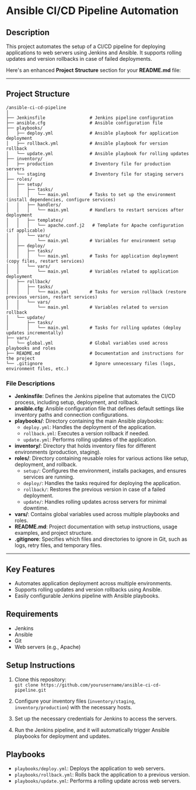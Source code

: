 # Ansible CI/CD Pipeline Automation

## Description
This project automates the setup of a CI/CD pipeline for deploying applications to web servers using Jenkins and Ansible. It supports rolling updates and version rollbacks in case of failed deployments.

Here's an enhanced **Project Structure** section for your **README.md** file:

---

## Project Structure

```plaintext
/ansible-ci-cd-pipeline
│
├── Jenkinsfile                 # Jenkins pipeline configuration
├── ansible.cfg                 # Ansible configuration file
├── playbooks/
│   ├── deploy.yml              # Ansible playbook for application deployment
│   ├── rollback.yml            # Ansible playbook for version rollback
│   └── update.yml              # Ansible playbook for rolling updates
├── inventory/
│   ├── production              # Inventory file for production servers
│   └── staging                 # Inventory file for staging servers
├── roles/
│   ├── setup/
│   │   ├── tasks/
│   │   │   └── main.yml        # Tasks to set up the environment (install dependencies, configure services)
│   │   ├── handlers/
│   │   │   └── main.yml        # Handlers to restart services after deployment
│   │   ├── templates/
│   │   │   └── apache.conf.j2   # Template for Apache configuration (if applicable)
│   │   └── vars/
│   │       └── main.yml        # Variables for environment setup
│   ├── deploy/
│   │   ├── tasks/
│   │   │   └── main.yml        # Tasks for application deployment (copy files, restart services)
│   │   └── vars/
│   │       └── main.yml        # Variables related to application deployment
│   ├── rollback/
│   │   ├── tasks/
│   │   │   └── main.yml        # Tasks for version rollback (restore previous version, restart services)
│   │   └── vars/
│   │       └── main.yml        # Variables related to version rollback
│   └── update/
│       ├── tasks/
│       │   └── main.yml        # Tasks for rolling updates (deploy updates incrementally)
├── vars/
│   └── global.yml              # Global variables used across playbooks and roles
├── README.md                   # Documentation and instructions for the project
└── .gitignore                  # Ignore unnecessary files (logs, environment files, etc.)
```

### **File Descriptions**

- **Jenkinsfile**: Defines the Jenkins pipeline that automates the CI/CD process, including setup, deployment, and rollback.
- **ansible.cfg**: Ansible configuration file that defines default settings like inventory paths and connection configurations.
- **playbooks/**: Directory containing the main Ansible playbooks:
  - `deploy.yml`: Handles the deployment of the application.
  - `rollback.yml`: Executes a version rollback if needed.
  - `update.yml`: Performs rolling updates of the application.
- **inventory/**: Directory that holds inventory files for different environments (production, staging).
- **roles/**: Directory containing reusable roles for various actions like setup, deployment, and rollback.
  - `setup/`: Configures the environment, installs packages, and ensures services are running.
  - `deploy/`: Handles the tasks required for deploying the application.
  - `rollback/`: Restores the previous version in case of a failed deployment.
  - `update/`: Handles rolling updates across servers for minimal downtime.
- **vars/**: Contains global variables used across multiple playbooks and roles.
- **README.md**: Project documentation with setup instructions, usage examples, and project structure.
- **.gitignore**: Specifies which files and directories to ignore in Git, such as logs, retry files, and temporary files.

---
## Key Features
- Automates application deployment across multiple environments.
- Supports rolling updates and version rollbacks using Ansible.
- Easily configurable Jenkins pipeline with Ansible playbooks.

## Requirements
- Jenkins
- Ansible
- Git
- Web servers (e.g., Apache)

## Setup Instructions
1. Clone this repository:  
   `git clone https://github.com/yourusername/ansible-ci-cd-pipeline.git`
   
2. Configure your inventory files (`inventory/staging`, `inventory/production`) with the necessary hosts.

3. Set up the necessary credentials for Jenkins to access the servers.

4. Run the Jenkins pipeline, and it will automatically trigger Ansible playbooks for deployment and updates.

## Playbooks
- `playbooks/deploy.yml`: Deploys the application to web servers.
- `playbooks/rollback.yml`: Rolls back the application to a previous version.
- `playbooks/update.yml`: Performs a rolling update across web servers.

